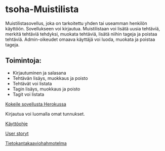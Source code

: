 # tsoha-Muistilista

Muistilistasovellus, joka on tarkoitettu yhden tai useamman henkilön käyttöön. Sovellukseen voi kirjautua. Muistilistaan voi lisätä uusia tehtäviä, merkitä tehtäviä tehdyksi, muokata tehtäviä, lisätä niihin tageja ja poistaa tehtäviä. Admin-oikeudet omaava käyttäjä voi luoda, muokata ja poistaa tageja. 

## Toimintoja:

* Kirjautuminen ja salasana
* Tehtävän lisäys, muokkaus ja poisto
* Tehtävät voi listata
* Tagin lisäys, muokkaus ja poisto
* Tagit voi listata

[Kokeile sovellusta Herokussa](https://tsoha-todolist-python.herokuapp.com/)

Kirjautua voi luomalla omat tunnukset.

[Käyttöohje](https://github.com/strajama/tsoha-todolist/blob/master/documentation/k%C3%A4ytt%C3%B6ohje.md)

[User storyt](https://github.com/strajama/tsoha-todolist/blob/master/documentation/user%20stories.md)

[Tietokantakaaviohahmotelma](https://github.com/strajama/tsoha-todolist/blob/master/documentation/tietokantakaaviohahmotelma.jpg) 
